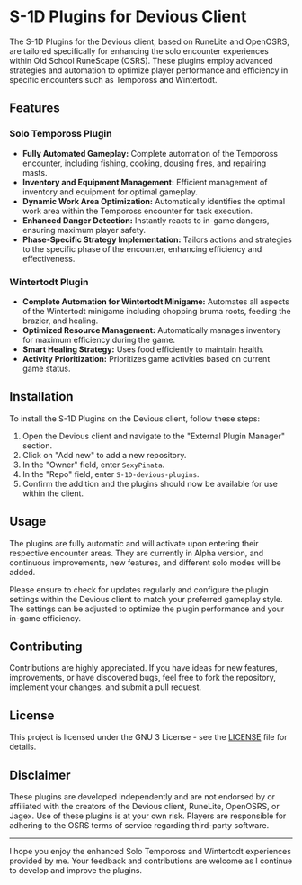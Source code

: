 # S-1D Plugins for Devious Client

The S-1D Plugins for the Devious client, based on RuneLite and OpenOSRS, are tailored specifically for enhancing the solo encounter experiences within Old School RuneScape (OSRS). These plugins employ advanced strategies and automation to optimize player performance and efficiency in specific encounters such as Tempoross and Wintertodt.

## Features

### Solo Tempoross Plugin
- **Fully Automated Gameplay:** Complete automation of the Tempoross encounter, including fishing, cooking, dousing fires, and repairing masts.
- **Inventory and Equipment Management:** Efficient management of inventory and equipment for optimal gameplay.
- **Dynamic Work Area Optimization:** Automatically identifies the optimal work area within the Tempoross encounter for task execution.
- **Enhanced Danger Detection:** Instantly reacts to in-game dangers, ensuring maximum player safety.
- **Phase-Specific Strategy Implementation:** Tailors actions and strategies to the specific phase of the encounter, enhancing efficiency and effectiveness.

### Wintertodt Plugin
- **Complete Automation for Wintertodt Minigame:** Automates all aspects of the Wintertodt minigame including chopping bruma roots, feeding the brazier, and healing.
- **Optimized Resource Management:** Automatically manages inventory for maximum efficiency during the game.
- **Smart Healing Strategy:** Uses food efficiently to maintain health.
- **Activity Prioritization:** Prioritizes game activities based on current game status.

## Installation

To install the S-1D Plugins on the Devious client, follow these steps:

1. Open the Devious client and navigate to the "External Plugin Manager" section.
2. Click on "Add new" to add a new repository.
3. In the "Owner" field, enter `SexyPinata`.
4. In the "Repo" field, enter `S-1D-devious-plugins`.
5. Confirm the addition and the plugins should now be available for use within the client.

## Usage

The plugins are fully automatic and will activate upon entering their respective encounter areas. They are currently in Alpha version, and continuous improvements, new features, and different solo modes will be added. 

Please ensure to check for updates regularly and configure the plugin settings within the Devious client to match your preferred gameplay style. The settings can be adjusted to optimize the plugin performance and your in-game efficiency.

## Contributing

Contributions are highly appreciated. If you have ideas for new features, improvements, or have discovered bugs, feel free to fork the repository, implement your changes, and submit a pull request.

## License

This project is licensed under the GNU 3 License - see the [LICENSE](LICENSE) file for details.

## Disclaimer

These plugins are developed independently and are not endorsed by or affiliated with the creators of the Devious client, RuneLite, OpenOSRS, or Jagex. Use of these plugins is at your own risk. Players are responsible for adhering to the OSRS terms of service regarding third-party software.

---

I hope you enjoy the enhanced Solo Tempoross and Wintertodt experiences provided by me. Your feedback and contributions are welcome as I continue to develop and improve the plugins.
